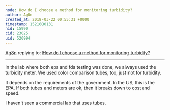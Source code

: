 ```yaml
---
node: How do I choose a method for monitoring turbidity? 
author: Ag8n
created_at: 2018-03-22 00:55:31 +0000
timestamp: 1521680131
nid: 15990
cid: 23025
uid: 520994
---
```




[Ag8n](../profile/Ag8n) replying to: [How do I choose a method for monitoring turbidity? ](../notes/stevie/03-21-2018/how-do-i-choose-a-method-for-monitoring-turbidity)

----
In the lab where both epa and fda testing was done, we always used the turbidity meter.  We used color comparison tubes, too, just not for turbidity.

It depends on the requirements of the government.  In the US, this is the EPA.  If both tubes and meters are ok, then it breaks down to cost and speed.  

I haven't seen a commercial lab that uses tubes.
